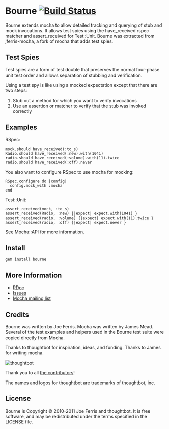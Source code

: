 Bourne [![Build Status](https://secure.travis-ci.org/thoughtbot/bourne.png)](http://travis-ci.org/thoughtbot/bourne)
======

Bourne extends mocha to allow detailed tracking and querying of stub and mock
invocations. It allows test spies using the have_received rspec matcher and
assert_received for Test::Unit. Bourne was extracted from jferris-mocha, a fork
of mocha that adds test spies.

Test Spies
----------

Test spies are a form of test double that preserves the normal four-phase unit
test order and allows separation of stubbing and verification.

Using a test spy is like using a mocked expectation except that there are two steps:

1. Stub out a method for which you want to verify invocations
2. Use an assertion or matcher to verify that the stub was invoked correctly

Examples
--------

RSpec:

    mock.should have_received(:to_s)
    Radio.should have_received(:new).with(1041)
    radio.should have_received(:volume).with(11).twice
    radio.should have_received(:off).never

You also want to configure RSpec to use mocha for mocking:

    RSpec.configure do |config|
      config.mock_with :mocha
    end

Test::Unit:

    assert_received(mock, :to_s)
    assert_received(Radio, :new) {|expect| expect.with(1041) }
    assert_received(radio, :volume) {|expect| expect.with(11).twice }
    assert_received(radio, :off) {|expect| expect.never }

See Mocha::API for more information.

Install
-------

    gem install bourne

More Information
----------------

* [RDoc](http://rdoc.info/projects/thoughtbot/bourne)
* [Issues](http://github.com/thoughtbot/bourne/issues)
* [Mocha mailing list](http://groups.google.com/group/mocha-developer)

Credits
-------

Bourne was written by Joe Ferris. Mocha was written by James Mead. Several of
the test examples and helpers used in the Bourne test suite were copied
directly from Mocha.

Thanks to thoughtbot for inspiration, ideas, and funding. Thanks to James for
writing mocha.

![thoughtbot](http://thoughtbot.com/images/tm/logo.png)

Thank you to all [the contributors](https://github.com/thoughtbot/bourne/contributors)!

The names and logos for thoughtbot are trademarks of thoughtbot, inc.

License
-------

Bourne is Copyright © 2010-2011 Joe Ferris and thoughtbot. It is free software, and may be redistributed under the terms specified in the LICENSE file.
